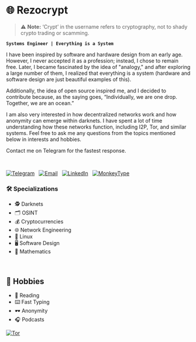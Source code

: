 # 🌐 Rezocrypt



> ⚠️ **Note:** ‘Crypt’ in the username refers to cryptography, not to shady crypto trading or scamming.



**`Systems Engineer | Everything is a System`**





I have been inspired by software and hardware design from an early age. However, I never accepted it as a profession; instead, I chose to remain free. Later, I became fascinated by the idea of "analogy," and after exploring a large number of them, I realized that everything is a system (hardware and software design are just beautiful examples of this).

Additionally, the idea of open source inspired me, and I decided to contribute because, as the saying goes, “Individually, we are one drop. Together, we are an ocean.”

I am also very interested in how decentralized networks work and how anonymity can emerge within darknets. I have spent a lot of time understanding how these networks function, including I2P, Tor, and similar systems. Feel free to ask me any questions from the topics mentioned below in interests and hobbies.



Contact me on Telegram for the fastest response.

<br>

[![Telegram](https://img.shields.io/badge/Telegram-24A1DE?style=for-the-badge&logo=telegram&logoColor=white)][Telegram]
&nbsp;
[![Email](https://img.shields.io/badge/Email-D14836?style=for-the-badge&logo=gmail&logoColor=white)][Email]
&nbsp;
[![LinkedIn](https://img.shields.io/badge/LinkedIn-0077B5?style=for-the-badge&logo=linkedin&logoColor=white)][LinkedIn]
&nbsp;
[![MonkeyType](https://img.shields.io/badge/MonkeyType-FFD600?style=for-the-badge&logo=keyboard&logoColor=white)][MonkeyType]
&nbsp;











### 🛠 Specializations
- 🕵️ Darknets  
- 🗂️ OSINT
- 💰 Cryptocurrencies  
- 🌐 Network Engineering
- 🐧 Linux 
- 🖥️ Software Design  
- 📐 Mathematics

<br>

## 🎯 Hobbies
- 📖 Reading  
- ⌨️ Fast Typing  
- 🕶️ Anonymity  
- 🎧 Podcasts


[![Tor](https://img.shields.io/badge/Tor-7D4698?logo=Tor-Browser&logoColor=white)](#)


<!-- Outbound -->

[Telegram]: https://t.me/rezocrypt
[LinkedIn]: https://www.linkedin.com/in/rezocrypt
[Email]: https://google.com
[MonkeyType]: https://monkeytype.com/profile/rezocrypt
[X]: https://x.com/rezocrypt

